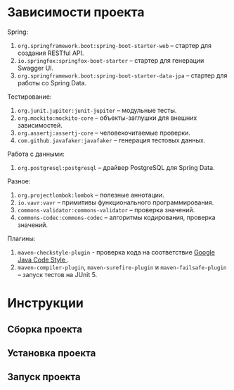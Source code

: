 # Зависимости проекта

Spring:
1. `org.springframework.boot:spring-boot-starter-web` – стартер для создания RESTful API.
2. `io.springfox:springfox-boot-starter` – стартер для генерации Swagger UI.
3. `org.springframework.boot:spring-boot-starter-data-jpa` – стартер для работы со Spring Data.

Тестирование:
1. `org.junit.jupiter:junit-jupiter` – модульные тесты.
2. `org.mockito:mockito-core` – объекты-заглушки для внешних зависимостей.
3. `org.assertj:assertj-core` – человекочитаемые проверки.
4. `com.github.javafaker:javafaker` – генерация тестовых данных.

Работа с данными:
1. `org.postgresql:postgresql` – драйвер PostgreSQL для Spring Data.

Разное:
1. `org.projectlombok:lombok` – полезные аннотации.
2. `io.vavr:vavr` – примитивы функционального программирования.
3. `commons-validator:commons-validator` – проверка значений.
4. `commons-codec:commons-codec` – алгоритмы кодирования, проверка значений.

Плагины:
1. `maven-checkstyle-plugin` - проверка кода на соответствие [Google Java Code Style ](https://google.github.io/styleguide/javaguide.html).
2. `maven-compiler-plugin`, `maven-surefire-plugin` и `maven-failsafe-plugin` – запуск тестов на JUnit 5.

# Инструкции

## Сборка проекта

## Установка проекта

## Запуск проекта
